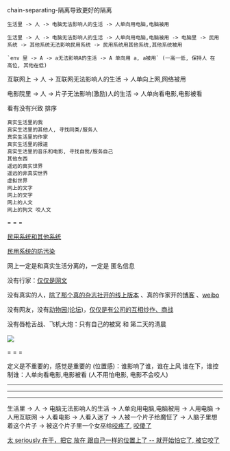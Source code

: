 
chain-separating-隔离导致更好的隔离

```
生活里 -> 人 -> 电脑无法影响人的生活 -> 人单向用电脑,电脑被用

生活里 -> 人 -> 电脑无法影响人的生活 -> 人单向用电脑,电脑被用 -> 电脑里 -> 民用系统 -> 其他系统无法影响民用系统 -> 民用系统用其他系统,其他系统被用

`env 里 -> A -> a无法影响A的生活 -> A 单向用 a, a被用` (一高一低, 保持人 在 高位, 其他在低)

```

互联网上 -> 人 -> 互联网无法影响人的生活 -> 人单向上网,网络被用

电影院里 -> 人 -> 片子无法影响(激励)人的生活 -> 人单向看电影,电影被看


看有没有兴致 排序
```
真实生活里的我
真实生活里的其他人, 寻找同类/服务人
真实生活里的作家
真实生活里的报道
真实生活里的音乐和电影, 寻找自我/服务自己
其他东西
遥远的真实世界
遥远的非真实世界
虚拟世界
网上的文字
网上的文字
网上的人文
网上的狗文 咬人文
```



= = =

[民用系统和其他系统](https://github.com/7900ms/000nottheater_deserted_systemsoftware/tree/master/small)

[民用系统的防污染](https://github.com/7900ms/00nottheater_deserted/blob/master/small/系统分划and防系统污染.md)

网上一定是和真实生活分离的，一定是 匿名信息

没有行家：[仅仅是网文](https://github.com/7900ms/000nottheater_deserted_systemlibrary/blob/master/supplementary/chain-听行家的导致被坑.md)

没有真实的人，[除了那个真的杂志社开的线上版本](https://github.com/7900ms/000nottheater_deserted_systemlibrary/blob/master/supplementary/chain-没编辑的杂志会导致揽活儿坑人.md) 、真的作家开的[博客](http://blog.sina.com.cn/qijinnian105) 、[weibo](http://weibo.com/u/1634431184)

没有网友，没有[动物](https://www.douban.com/group/mindfucking/)[园(论坛)](http://www.weibo.com/1634431184/F23nns0gE)，[仅仅是有公司的互相炒作、商战](https://github.com/7900ms/theater_deserted/blob/master/ACDSee的故事.md)

没有唇枪舌战、飞机大炮：只有自己的被窝 和 第二天的清晨<br><br>
![](http://i.imgur.com/TcgqnIB.jpg)

= = =

定义是不重要的，感觉是重要的 (位置感)：谁影响了谁，谁在上风 谁在下，谁控制谁：人单向看电影,电影被看 (人不用怕电影, 电影不会咬人)

<hr><hr><hr>

生活里 -> 人 -> 电脑无法影响人的生活 -> 人单向用电脑,电脑被用 -> 人用电脑 -> 人用互联网 -> 人看电影 -> 人看入迷了 -> 人被一个片子给魔怔了 -> 人脑子里想着这个片子 -> 被这个片子里一个女巫给[咬疼了](https://twitter.com/opera/status/856419413041573888), [咬傻了](https://twitter.com/CuteAnimalsPIX/status/860928576287383554)

[太 seriously 在于，把它 放在 跟自己一样的位置上了 -- 就开始怕它了, 被它咬了](https://github.com/7900ms/000nottheater_deserted_systemlibrary/blob/master/supplementary/chain-听行家的导致被坑.md)


